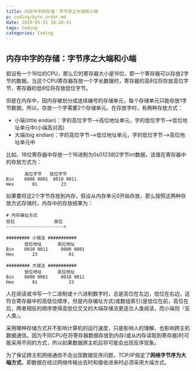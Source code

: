 ```yaml
---
title: 内存中字的存储：字节序之大端和小端
p: coding/byte_order.md
date: 2020-05-31 18:20:41
tags: Coding
categories: Coding
---
```


## 内存中字的存储：字节序之大端和小端

假设有一个16位的CPU，那么它的寄存器大小是16位，即一个寄存器可以存放2字节的数据。当这个CPU寄存器存放一个字长数据时，寄存器的高8位将存放高位字节，寄存器的低8位将存放低位字节。

但是在内存中，因内存被划分成连续编号的存储单元，每个存储单元只能存放1字节数据。所以，存放一个字需要2个存储单元。在存放字时，有两种存放方式：

- 小端(little endian)：字的高位字节-->高位地址单元，字的低位字节-->低位地址单元中(小端高对高)  
- 大端(big endian)：字的高位字节-->低位地址单元，字的低位字节-->高位地址单元中  

比如，16位寄存器中存放一个16进制为0x0123的2字节int数据，该值在寄存器中的存放方式为：

```
       高位字节   低位字节
Bin    0000 0001  0010 0011
Hex       01         23
```

如果要将这2个字节存放到内存，假设从内存单元0开始存放，那么按照这两种存放方式存储时，内存中的存放结果为：

```
# 内存编址方式
低位               高位
---------------------->

######### 小端法 ###########
       低位地址      高位地址
Bin    0010 0011     0000 0001
Hex       23            01

######### 大端法 ###########
       低位地址      高位地址
Bin    0000 0001     0010 0011
Hex       01            23
```

人在阅读或书写一个二进制或十六进制数字时，总是高位在左边，低位在右边，这符合寄存器中的高低位顺序，但是内存编址方式(或数组索引)是低位在前，高位在后，两者相反的顺序使得高低位交叉的大端存储法更适合人类阅读，而小端则『反人类』。

采用哪种存储方式并不影响计算机的运行速度，只是影响人的理解，也影响跨主机数据通信。因为不同CPU在将寄存器数据存放到内存(或从内存读取到寄存器)时可能采用不同的方式，所以如果数据跨主机后将可能会出现反序现象。

为了保证跨主机网络通信不会出现数据反序问题，TCP/IP规定了**网络字节序为大端方式**，即数据在经过网络传输出去时和接收进来时必须采用大端方式。